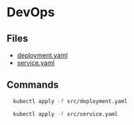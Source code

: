 # DevOps

## Files
- [deployment.yaml](./src/deployment.yaml)
- [service.yaml](./src/service.yaml)

## Commands

```bash
  kubectl apply -f src/deployment.yaml
```

```bash
  kubectl apply -f src/service.yaml
```